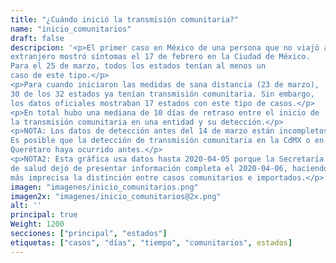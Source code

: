 ```yaml
---
title: "¿Cuándo inició la transmisión comunitaria?"
name: "inicio_comunitarios"
draft: false
descripcion: '<p>El primer caso en México de una persona que no viajó al
extranjero mostró síntomas el 17 de febrero en la Ciudad de México.
Para el 25 de marzo, todos los estados tenían al menos un
caso de este tipo.</p>
<p>Para cuando iniciaron las medidas de sana distancia (23 de marzo),
30 de los 32 estados ya tenían transmisión comunitaria. Sin embargo,
los datos oficiales mostraban 17 estados con este tipo de casos.</p>
<p>En total hubo una mediana de 10 días de retraso entre el inicio de
la transmisión comunitaria en una entidad y su detección.</p>
<p>NOTA: Los datos de detección antes del 14 de marzo están incompletos.
Es posible que la detección de transmisión comunitaria en la CdMX o en
Querétaro haya ocurrido antes.</p>
<p>NOTA2: Esta gráfica usa datos hasta 2020-04-05 porque la Secretaría
de salud dejó de presentar información completa el 2020-04-06, haciendo
más imprecisa la distinción entre casos comunitarios e importados.</p>'
imagen: "imagenes/inicio_comunitarios.png"
imagen2x: "imagenes/inicio_comunitarios@2x.png"
alt: ''
principal: true
Weight: 1200
secciones: ["principal", "estados"]
etiquetas: ["casos", "días", "tiempo", "comunitarios", estados]
---
```

